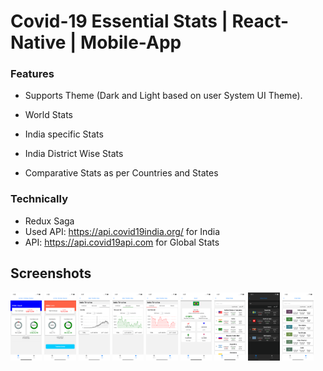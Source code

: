 # Covid-19 Essential Stats | React-Native | Mobile-App


### Features
 - Supports Theme (Dark and Light based on user System UI Theme).

- World Stats
- India specific Stats
- India District Wise Stats
- Comparative Stats as per Countries and States


### Technically
- Redux Saga
- Used API: https://api.covid19india.org/ for India
- API: https://api.covid19api.com for Global Stats



## Screenshots

<img src="https://github.com/naheed-shamim/covid19-react-native/blob/master/screenshots/DashboardGlobal.png" width="10%">

<img src="https://github.com/naheed-shamim/covid19-react-native/blob/master/screenshots/DashboardIndia.png" width="10%">

<img src="https://github.com/naheed-shamim/covid19-react-native/blob/master/screenshots/ChartDeathsTotal.png" width="10%">

<img src="https://github.com/naheed-shamim/covid19-react-native/blob/master/screenshots/ChartRecovered.png" width="10%">

<img src="https://github.com/naheed-shamim/covid19-react-native/blob/master/screenshots/TimeLine.png" width="10%">

<img src="https://github.com/naheed-shamim/covid19-react-native/blob/master/screenshots/CountryDetail.png" width="10%">

<img src="https://github.com/naheed-shamim/covid19-react-native/blob/master/screenshots/CountryList.png" width="10%">

<img src="https://github.com/naheed-shamim/covid19-react-native/blob/master/screenshots/DarkModeSearch.png" width="10%">

<img src="https://github.com/naheed-shamim/covid19-react-native/blob/master/screenshots/IndiaList.png" width="10%">



